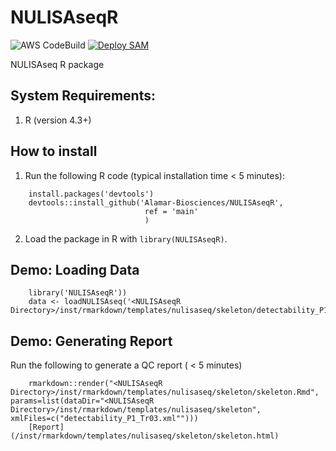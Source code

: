 # NULISAseqR

![AWS CodeBuild](https://codebuild.us-west-1.amazonaws.com/badges?uuid=eyJlbmNyeXB0ZWREYXRhIjoib045RnFOTFB4Wmo5OHBDTGJySnNJK3dtN2I3a0MwQm96UVZyMnp1anl3cGZtMWs5dVowMVl5TVlLUEw4RnNiZWlscnNTdE5KV2xQSlVyN3YrZUVvYTZRPSIsIml2UGFyYW1ldGVyU3BlYyI6InNtclNBUGloQjJEdytnMUQiLCJtYXRlcmlhbFNldFNlcmlhbCI6MX0%3D&branch=main)
[![Deploy SAM](https://github.com/Alamar-Biosciences/NULISAseqR/actions/workflows/deploy_sam.yml/badge.svg)](https://github.com/Alamar-Biosciences/NULISAseqR/actions/workflows/deploy_sam.yml)

NULISAseq R package

## System Requirements:
1. R (version 4.3+)

## How to install

1. Run the following R code (typical installation time < 5 minutes):
```
    install.packages('devtools')
    devtools::install_github('Alamar-Biosciences/NULISAseqR',
                              ref = 'main'
                              )
```

2. Load the package in R with `library(NULISAseqR)`.

## Demo: Loading Data

```
    library('NULISAseqR'))
    data <- loadNULISAseq('<NULISAseqR Directory>/inst/rmarkdown/templates/nulisaseq/skeleton/detectability_P1_Tr03.xml')

```

## Demo: Generating Report

Run the following to generate a QC report ( < 5 minutes)
```
    rmarkdown::render("<NULISAseqR Directory>/inst/rmarkdown/templates/nulisaseq/skeleton/skeleton.Rmd", params=list(dataDir="<NULISAseqR Directory>/inst/rmarkdown/templates/nulisaseq/skeleton", xmlFiles=c("detectability_P1_Tr03.xml"")))
    [Report](/inst/rmarkdown/templates/nulisaseq/skeleton/skeleton.html)
```

